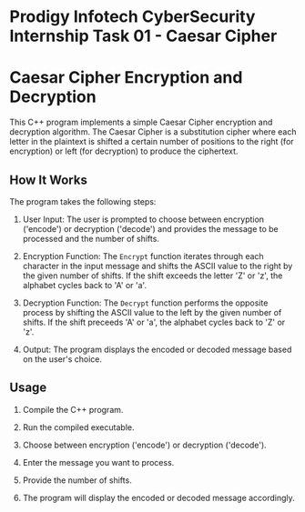 # Prodigy Infotech CyberSecurity Internship Task 01 - Caesar Cipher

# Caesar Cipher Encryption and Decryption

This C++ program implements a simple Caesar Cipher encryption and decryption algorithm. The Caesar Cipher is a substitution cipher where each letter in the plaintext is shifted a certain number of positions to the right (for encryption) or left (for decryption) to produce the ciphertext.

## How It Works

The program takes the following steps:

1. User Input: The user is prompted to choose between encryption ('encode') or decryption ('decode') and provides the message to be processed and the number of shifts.

2. Encryption Function: The `Encrypt` function iterates through each character in the input message and shifts the ASCII value to the right by the given number of shifts. If the shift exceeds the letter 'Z' or 'z', the alphabet cycles back to 'A' or 'a'.

3. Decryption Function: The `Decrypt` function performs the opposite process by shifting the ASCII value to the left by the given number of shifts. If the shift preceeds 'A' or 'a', the alphabet cycles back to 'Z' or 'z'.

4. Output: The program displays the encoded or decoded message based on the user's choice.

## Usage

1. Compile the C++ program.

2. Run the compiled executable.

3. Choose between encryption ('encode') or decryption ('decode').

4. Enter the message you want to process.

5. Provide the number of shifts.

6. The program will display the encoded or decoded message accordingly.
